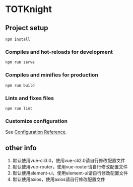 # TOTKnight

## Project setup
```
npm install
```

### Compiles and hot-reloads for development
```
npm run serve
```

### Compiles and minifies for production
```
npm run build
```

### Lints and fixes files
```
npm run lint
```

### Customize configuration
See [Configuration Reference](https://cli.vuejs.org/config/).

## other info
1. 默认使用vue-cli3.0，使用vue-cli2.0请自行修改配置文件
2. 默认使用vue-router，使用vue-router请自行修改配置文件
3. 默认使用element-ui，使用element-ui请自行修改配置文件
4. 默认使用axios，使用axios请自行修改配置文件
